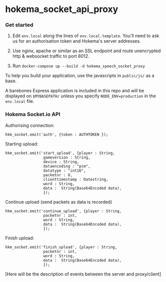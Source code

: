 # hokema_socket_api_proxy


### Get started ### 

 1. Edit `env.local` along the lines of `env.local.template`. You'll need to ask us for an authorisation token and Hokema's server addresses. 
 
 2. Use nginx, apache or similar as an SSL endpoint and route unencrypted http & websocket traffic to port 8012.

 3. Run `docker-compose up --build -d hokema_speech_socket_proxy`

To help you build your application, use the javascripts in `public/js/` as a base.

A barebones Express application is included in this repo and will be displayed on `$MYBASEPATH/` unless you specify `NODE_ENV=production` in the `env.local` file.

### Hokema Socket.io API ###


Authorising connection:

```
hkm_socket.emit('auth', {token : AUTHTOKEN });
```

Starting upload:
```
hkm_socket.emit('start_upload', {player : String,
                 gameversion : String,
                 device : String,
                 dataencoding : "pcm",
                 datatype : "int16",
                 packetnr : 0,
                 clienttimestamp : Datestring,
                 word : String,
                 data :  String(Base64Encoded data),
                 });
```

Continue upload (send packets as data is recorded)

```
hkm_socket.emit('continue_upload', {player : String,
                 packetnr : int,
                 word : String,
                 data :  String(Base64Encoded data),
                 });
```

Finish upload:

```
hkm_socket.emit('finish_upload', {player : String,
                 packetnr : int,
                 word : String,
                 data :  String(Base64Encoded data),
                 });
```



[Here will be the description of events between the server and proxy/client]
